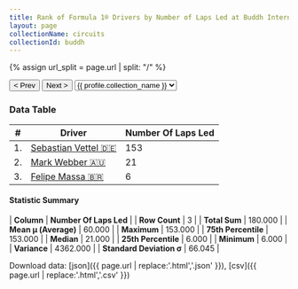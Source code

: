 ```yaml
---
title: Rank of Formula 1® Drivers by Number of Laps Led at Buddh International Circuit
layout: page
collectionName: circuits
collectionId: buddh
---
```


{% assign url_split = page.url | split: "/" %}
<div id="collection-navigation">
<button onclick="selector.options[selector.selectedIndex-1].value && (window.location = selector.options[selector.selectedIndex-1].value);">&lt; Prev</button>
<button onclick="selector.options[selector.selectedIndex+1].value && (window.location = selector.options[selector.selectedIndex+1].value);">Next &gt;</button>
<select id="selector" onchange="this.options[this.selectedIndex].value && (window.location = this.options[this.selectedIndex].value);">
  {% for collectionId in site.data[page.collectionName].refs %}
    {% if collectionId == page.collectionId %}
      {% assign selected = "selected" %}
    {% else %}
      {% assign selected = "" %}
    {% endif %}
    {% assign profile = site.data[page.collectionName][collectionId].profile %}
    <option value="/f1/{{ page.collectionName }}/{{ collectionId }}/{{ url_split[4] }}" {{ selected }}>{{ profile.collection_name }}</option>
  {% endfor %}
</select>
</div>

<canvas id="chart" width="400" height="180"></canvas>
<script>
var data = {
  "labels" : [
    "Sebastian Vettel",
    "Mark Webber",
    "Felipe Massa"
  ],
  "datasets" : [
    {
      "label" : "Number Of Laps Led",
      "data" : [
        153,
        21,
        6
      ],
      "borderColor" : [
        "#1D181E",
        "#1D181E",
        "#1D181E"
      ],
      "borderWidth" : 1,
      "backgroundColor" : [
        "#9C8E8D",
        "#9C8E8D",
        "#9C8E8D"
      ]
    }
  ]
};
var options = {
  legend: {
    display: false
  },
  scales: {
    xAxes: [{
      ticks: {
        beginAtZero: true,
        maxRotation: 180,
        display: window.innerWidth > 800
      }
    }],
    yAxes: [{
      ticks: {
        beginAtZero: true
      }
    }]
  },
  onResize: function(chart, size) {
    chart.options.scales.xAxes[0].ticks.display = size.width > 800;
  }
};
var chart = new Chart("chart", {
    data: data,
    type: 'bar',
    options: options
});
</script>



### Data Table

| # | Driver | Number Of Laps Led |
|--|--|--|
| 1. | [Sebastian Vettel 🇩🇪](/f1/drivers/vettel) | 153 |
| 2. | [Mark Webber 🇦🇺](/f1/drivers/webber) | 21 |
| 3. | [Felipe Massa 🇧🇷](/f1/drivers/massa) | 6 |

#### Statistic Summary

| **Column** | **Number Of Laps Led** |
| **Row Count** | 3 |
| **Total Sum** | 180.000 |
| **Mean μ (Average)** | 60.000 |
| **Maximum** | 153.000 |
| **75th Percentile** | 153.000 |
| **Median** | 21.000 |
| **25th Percentile** | 6.000 |
| **Minimum** | 6.000 |
| **Variance** | 4362.000 |
| **Standard Deviation σ** | 66.045 |

Download data: [json]({{ page.url | replace:'.html','.json' }}), [csv]({{ page.url | replace:'.html','.csv' }})
